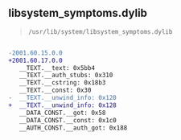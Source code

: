 ## libsystem_symptoms.dylib

> `/usr/lib/system/libsystem_symptoms.dylib`

```diff

-2001.60.15.0.0
+2001.60.17.0.0
   __TEXT.__text: 0x5bb4
   __TEXT.__auth_stubs: 0x310
   __TEXT.__cstring: 0x18b3
   __TEXT.__const: 0x30
-  __TEXT.__unwind_info: 0x120
+  __TEXT.__unwind_info: 0x128
   __DATA_CONST.__got: 0x58
   __DATA_CONST.__const: 0x1c0
   __AUTH_CONST.__auth_got: 0x188

```

